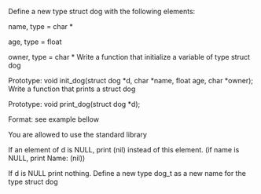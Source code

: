 Define a new type struct dog with the following elements:



name, type = char *

age, type = float

owner, type = char *
Write a function that initialize a variable of type struct dog



Prototype: void init_dog(struct dog *d, char *name, float age, char *owner);
Write a function that prints a struct dog



Prototype: void print_dog(struct dog *d);

Format: see example bellow

You are allowed to use the standard library

If an element of d is NULL, print (nil) instead of this element. (if name is NULL, print Name: (nil))

If d is NULL print nothing.
Define a new type dog_t as a new name for the type struct dog
